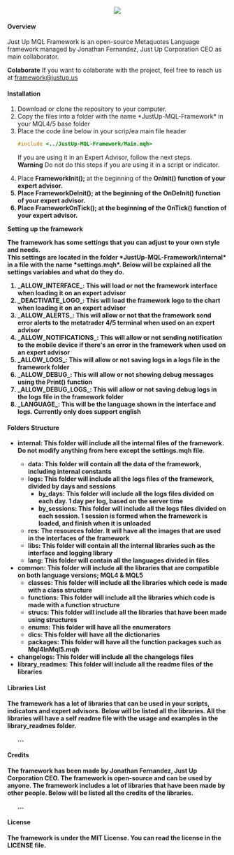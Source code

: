 <body>
<p align="center"><a href="https://symfony.com" target="_blank">
    <img src="https://s3.us-west-2.amazonaws.com/secure.notion-static.com/a405bc87-58fc-471b-8a07-f1ad1fb1fb52/Aadir_un_poco_de_texto.png?X-Amz-Algorithm=AWS4-HMAC-SHA256&X-Amz-Content-Sha256=UNSIGNED-PAYLOAD&X-Amz-Credential=AKIAT73L2G45EIPT3X45%2F20221211%2Fus-west-2%2Fs3%2Faws4_request&X-Amz-Date=20221211T182935Z&X-Amz-Expires=86400&X-Amz-Signature=6f9a25b5edace6250eeaa4d9de75b7abe55a2caa87cfadff9cd2b1c2da32d348&X-Amz-SignedHeaders=host&response-content-disposition=filename%3D%22A%25C3%25B1adir%2520un%2520poco%2520de%2520texto.png%22&x-id=GetObject">
</a></p>

#### Overview
Just Up MQL Framework is an open-source Metaquotes Language framework managed by Jonathan Fernandez, Just Up Corporation CEO as main collaborator.

<b>Colaborate</b>
If you want to colaborate with the project, feel free to reach us at [framework@justup.us](mailto:framework@justup.us "framework@justup.us")

#### Installation
<ol>
<li>Download or clone the repository to your computer. </li>
<li>Copy the files into a folder with the name *JustUp-MQL-Framework* in your MQL4/5 base folder</li>
<li>Place the code line below in your scrip/ea main file header</li>

```cpp
#include <../JustUp-MQL-Framework/Main.mqh>
```

<p>If you are using it in an Expert Advisor, follow the next steps.<br>
<b>Warning</b> Do not do this steps if you are using it in a script or indicator.</p>
<li>Place <b>FrameworkInit();</b> at the beginning of the <b>OnInit()<b> function of your expert advisor.</li>
<li>Place <b>FrameworkDeInit();</b> at the beginning of the <b>OnDeInit()<b> function of your expert advisor.</li>
<li>Place <b>FrameworkOnTick();</b> at the beginning of the <b>OnTick()<b> function of your expert advisor.</li>
</ol>

<b>Setting up the framework</b>
<p>The framework has some settings that you can adjust to your own style and needs.<br>
This settings are located in the folder *JustUp-MQL-Framework/internal* in a file with the name *settings.mqh*.
Below will be explained all the settings variables and what do they do.</p>
<ol>
<li><b>_ALLOW_INTERFACE_</b>: This will load or not the framework interface when loading it on an expert advisor</li>
<li><b>_DEACTIVATE_LOGO_</b>: This will load the framework logo to the chart when loading it on an expert advisor</li>
<li><b>_ALLOW_ALERTS_</b>: This will allow or not that the framework send error alerts to the metatrader 4/5 terminal when used on an expert advisor</li>
<li><b>_ALLOW_NOTIFICATIONS_</b>: This will allow or not sending notification to the mobile device if there's an error in the framework when used on an expert advisor</li>
<li><b>_ALLOW_LOGS_</b>: This will allow or not saving logs in a logs file in the framework folder</li>
<li><b>_ALLOW_DEBUG_</b>: This will allow or not showing debug messages using the <b>Print()<b> function</li>
<li><b>_ALLOW_DEBUG_LOGS_</b>: This will allow or not saving debug logs in the logs file in the framework folder</li>
<li><b>_LANGUAGE_</b>: This will be the language shown in the interface and logs. Currently only does support english</li>
</ol>

#### Folders Structure
<ul>
    <li><b>internal<b>: This folder will include all the internal files of the framework. Do not modify anything from here except the settings.mqh file.
        <ul>
            <li><b>data</b>: This folder will contain all the data of the framework, including internal constants</li>
            <li><b>logs</b>: This folder will include all the logs files of the framework, divided by days and sessions
                <ul>
                    <li><b>by_days</b>: This folder will include all the logs files divided on each day. 1 day per log, based on the server time</li>
                    <li><b>by_sessions</b>: This folder will include all the logs files divided on each session. 1 session is formed when the framework is loaded, and finish when it is unloaded</li>
                </ul>
            <li><b>res</b>: The resources folder. It will have all the images that are used in the interfaces of the framework</li>
            <li><b>libs</b>: This folder will contain all the internal libraries such as the interface and logging library</li>
            <li><b>lang</b>: This folder will contain all the languages divided in files</li>
        </ul>
    </li>
    <li><b>common</b>: This folder will include all the libraries that are compatible on both language versions; MQL4 & MQL5
        <ul>
            <li><b>classes</b>: This folder will include all the libraries which code is made with a class structure</li>
            <li><b>functions</b>: This folder will include all the libraries which code is made with a function structure</li>
            <li><b>strucs</b>: This folder will include all the libraries that have been made using structures</li>
            <li><b>enums</b>: This folder will have all the enumerators</li>
            <li><b>dics</b>: This folder will have all the dictionaries</li>
            <li><b>packages</b>: This folder will have all the function packages such as Mql4InMql5.mqh</li>
        </ul>
    </li>
    <li><b>changelogs</b>: This folder will include all the changelogs files</li>
    <li><b>library_readmes</b>: This folder will include all the readme files of the libraries</li>
</ul>

#### Libraries List
<p>The framework has a lot of libraries that can be used in your scripts, indicators and expert advisors. Below will be listed all the libraries.
    All the libraries will have a self readme file with the usage and examples in the <b>library_readmes</b> folder.</p>
<ol>
    ...
</ol>

#### Credits
<p>The framework has been made by Jonathan Fernandez, Just Up Corporation CEO. The framework is open-source and can be used by anyone.
    The framework includes a lot of libraries that have been made by other people. Below will be listed all the credits of the libraries.</p>
<ol>
    ...
</ol>

#### License
<p>The framework is under the MIT License. You can read the license in the <b>LICENSE</b> file.</p>
</body>